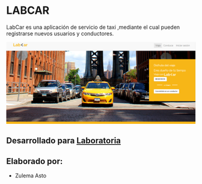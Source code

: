 # LABCAR

LabCar es una aplicación de servicio de taxi ,mediante el cual pueden registrarse nuevos usuarios y conductores.

![Con titulo](https://raw.githubusercontent.com/ZulemaAB/Lab-Car/master/assets/images/project.PNG)

## Desarrollado para [Laboratoria](http://www.laboratoria.la/)

## Elaborado por:

* Zulema Asto

